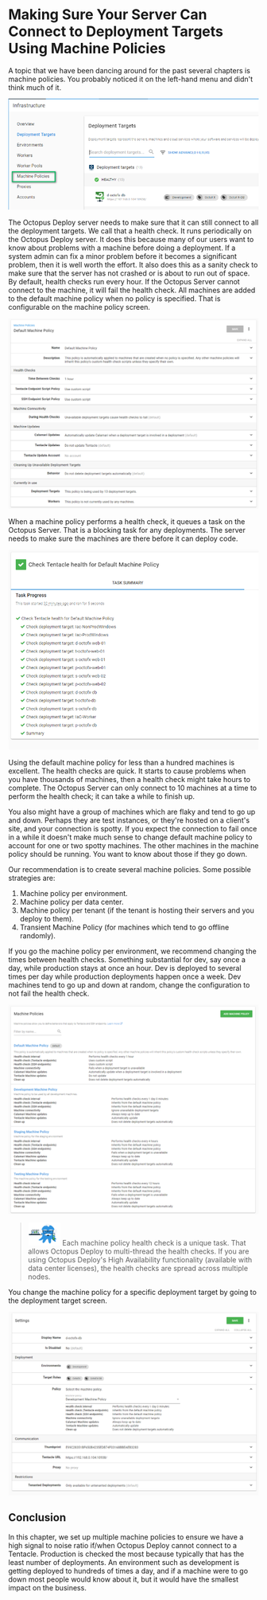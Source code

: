 # Making Sure Your Server Can Connect to Deployment Targets Using Machine Policies

A topic that we have been dancing around for the past several chapters is machine policies.  You probably noticed it on the left-hand menu and didn't think much of it.

![](images/machinepolicies-machinepoliciesmenu.png)

The Octopus Deploy server needs to make sure that it can still connect to all the deployment targets.  We call that a health check.  It runs periodically on the Octopus Deploy server.  It does this because many of our users want to know about problems with a machine before doing a deployment.  If a system admin can fix a minor problem before it becomes a significant problem, then it is well worth the effort.  It also does this as a sanity check to make sure that the server has not crashed or is about to run out of space.  By default, health checks run every hour.  If the Octopus Server cannot connect to the machine, it will fail the health check.  All machines are added to the default machine policy when no policy is specified.  That is configurable on the machine policy screen.

![](images/machinepolicies-defaultmachinepolicy.png)

When a machine policy performs a health check, it queues a task on the Octopus Server.  That is a blocking task for any deployments.  The server needs to make sure the machines are there before it can deploy code.

![](images/machinepolicies-machinepolicy.png)

Using the default machine policy for less than a hundred machines is excellent.  The health checks are quick.  It starts to cause problems when you have thousands of machines, then a health check might take hours to complete.  The Octopus Server can only connect to 10 machines at a time to perform the health check; it can take a while to finish up.  

You also might have a group of machines which are flaky and tend to go up and down.  Perhaps they are test instances, or they're hosted on a client's site, and your connection is spotty.  If you expect the connection to fail once in a while it doesn't make much sense to change default machine policy to account for one or two spotty machines.  The other machines in the machine policy should be running.  You want to know about those if they go down.

Our recommendation is to create several machine policies.  Some possible strategies are:

1. Machine policy per environment.
2. Machine policy per data center.
3. Machine policy per tenant (if the tenant is hosting their servers and you deploy to them).
4. Transient Machine Policy (for machines which tend to go offline randomly).

If you go the machine policy per environment, we recommend changing the times between health checks.  Something substantial for dev, say once a day, while production stays at once an hour.  Dev is deployed to several times per day while production deployments happen once a week. Dev machines tend to go up and down at random, change the configuration to not fail the health check.  

![](images/machinepolicies-multiplemachinepolicies.png)

> ![](images/professoroctopus.png) Each machine policy health check is a unique task.  That allows Octopus Deploy to multi-thread the health checks.  If you are using Octopus Deploy's High Availability functionality (available with data center licenses), the health checks are spread across multiple nodes.  

You change the machine policy for a specific deployment target by going to the deployment target screen.

![](images/machinepolicies-configuremachinepolicy.png)

## Conclusion

In this chapter, we set up multiple machine policies to ensure we have a high signal to noise ratio if/when Octopus Deploy cannot connect to a Tentacle.  Production is checked the most because typically that has the least number of deployments.  An environment such as development is getting deployed to hundreds of times a day, and if a machine were to go down most people would know about it, but it would have the smallest impact on the business.
